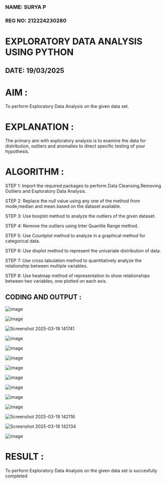### NAME: SURYA P <br>
### REG NO: 212224230280

# EXPLORATORY DATA ANALYSIS USING PYTHON

## DATE: 19/03/2025

# AIM :

To perform Exploratory Data Analysis on the given data set.
      
# EXPLANATION :

The primary aim with exploratory analysis is to examine the data for distribution, outliers and anomalies to direct specific testing of your hypothesis.
  
# ALGORITHM :

STEP 1: Import the required packages to perform Data Cleansing,Removing Outliers and Exploratory Data Analysis.

STEP 2: Replace the null value using any one of the method from mode,median and mean based on the dataset available.

STEP 3: Use boxplot method to analyze the outliers of the given dataset.

STEP 4: Remove the outliers using Inter Quantile Range method.

STEP 5: Use Countplot method to analyze in a graphical method for categorical data.

STEP 6: Use displot method to represent the univariate distribution of data.

STEP 7: Use cross tabulation method to quantitatively analyze the relationship between multiple variables.

STEP 8: Use heatmap method of representation to show relationships between two variables, one plotted on each axis.

## CODING AND OUTPUT : 

![image](https://github.com/user-attachments/assets/6fbb9969-8cf3-4d99-8778-ae3b4dd40893)

![image](https://github.com/user-attachments/assets/667340cf-e181-4bd0-b62b-42f25ad7bd51)

![Screenshot 2025-03-19 141741](https://github.com/user-attachments/assets/b43f5846-9e40-44a5-b461-3569689e4435)

![image](https://github.com/user-attachments/assets/6e9630ba-7c0d-43e5-9593-fe1f23284609)

![image](https://github.com/user-attachments/assets/4368d49e-0f52-40bc-9b65-9dcd7884fa3b)

![image](https://github.com/user-attachments/assets/fb065370-901b-490b-a225-da3832576518)

![image](https://github.com/user-attachments/assets/8e92bbc9-4a6f-4be5-b458-91a7bbb35747)

![image](https://github.com/user-attachments/assets/e3bef497-e4cc-4f17-9728-06a08acb4b8f)

![image](https://github.com/user-attachments/assets/2b30b242-d782-4197-bc55-794a2b18d8fc)

![image](https://github.com/user-attachments/assets/f607e324-dfff-4633-b3f9-31d0edfd484d)

![image](https://github.com/user-attachments/assets/fd229499-0643-470c-b2fe-6bd9af5cd470)

![Screenshot 2025-03-19 142116](https://github.com/user-attachments/assets/abb54633-cc2e-416d-8a9c-2d25e9218ccf)

![Screenshot 2025-03-19 142134](https://github.com/user-attachments/assets/54d5b1f4-d35e-4a61-aee9-ed75c6938b1b)

![image](https://github.com/user-attachments/assets/e61e81e2-c7c8-4b8c-8af0-df6bc333fa84)

# RESULT :

To perform Exploratory Data Analysis on the given data set is succesfully completed
        
